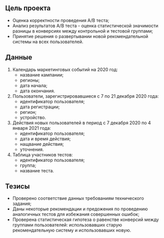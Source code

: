 ## Цель проекта
- Оценка корректности проведения A/B теста;
- Анализ результатов A/B теста - оценка статистической значимости разницы в конверсиях между контрольной и тестовой группами;
- Принятие решения о развертывании новой рекомендательной системы на всех пользователей.

## Данные
1. Календарь маркетинговых событий на 2020 год:
    - название кампании;
    - регионы;
    - дата начала;
    - дата окончания.
2. Пользователи, зарегистрировавшиеся с 7 по 21 декабря 2020 года:
    - идентификатор пользователя;
    - дата регистрации;
    - регион;
    - устройство.
3. Действия новых пользователей в период с 7 декабря 2020 по 4 января 2021 года:
    - идентификатор пользователя;
    - дата и время действия;
    - нащвание действия;
    - уточнения.
4. Таблица участников тестов:
    - идентификатор пользователя;
    - группа;
    - название теста.

## Тезисы
- Проверено соответствие данных требованиям технического задания;
- Даны некоторые рекомендации и предожения по проведению аналогичных тестов для избежания совершенных ошибок;
- Проверена статистическая гипотеза о равенстве конверсий между группами пользователей: использовавших старую рекомендательную систему и использовавших новую.
